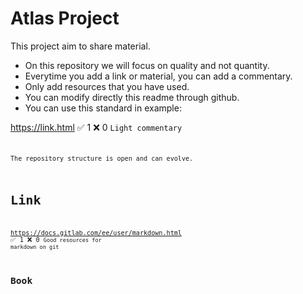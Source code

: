 # Atlas Project
This project aim to share material.
- On this repository we will focus on quality and not quantity.
- Everytime you add a link or material, you can add a commentary.
- Only add resources that you have used.
- You can modify directly this readme through github.
- You can use this standard in example:

https://link.html :white_check_mark: 1 :x: 0 <code>Light commentary<code>

The repository structure is open and can evolve.

# Link
https://docs.gitlab.com/ee/user/markdown.html :white_check_mark: 1 :x: 0 <code>Good resources for markdown on git<code> 

# Book
